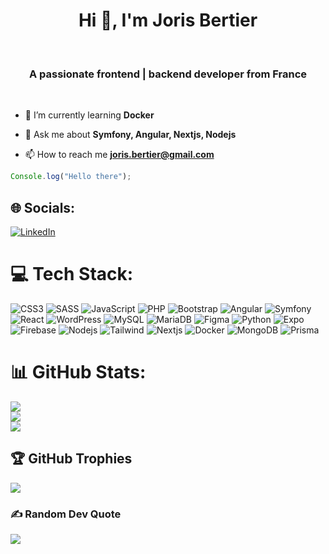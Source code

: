 <h1 align="center">Hi 👋, I'm Joris Bertier</h1><br/>
<h3 align="center">A passionate frontend | backend developer from France</h3><br/>
<!-- <img align="right" alt="Coding" width="400" height="200" src="https://camo.githubusercontent.com/19db51af5f90f1b152bc0b9078f5fe97053955be5074f03f17019c70345bdcdb/68747470733a2f2f6d69726f2e6d656469756d2e636f6d2f6d61782f313336302f302a37513379765349765f7430696f4a2d5a2e676966" ><br/> -->
<!-- <div id="app"></div>
<script src="https://cdn.jsdelivr.net/npm/typed.js@2.0.12"></script>
<script>
  new Typed('#app', {
    strings: ["Développeur Full Stack.", "Créatif.", "Passionné."],
    typeSpeed: 50,
    backSpeed: 30,
    loop: true
  });
</script> -->

- 🌱 I’m currently learning **Docker**

- 💬 Ask me about **Symfony, Angular, Nextjs, Nodejs**

- 📫 How to reach me **joris.bertier@gmail.com**
  

```js
Console.log("Hello there");
```




## 🌐 Socials:
[![LinkedIn](https://img.shields.io/badge/LinkedIn-%230077B5.svg?logo=linkedin&logoColor=white)](https://linkedin.com/in/jorisbertier) 

# 💻 Tech Stack:
![CSS3](https://img.shields.io/badge/css3-%231572B6.svg?style=for-the-badge&logo=css3&logoColor=white) ![SASS](https://img.shields.io/badge/SASS-hotpink.svg?style=for-the-badge&logo=SASS&logoColor=white) ![JavaScript](https://img.shields.io/badge/javascript-%23323330.svg?style=for-the-badge&logo=javascript&logoColor=%23F7DF1E) ![PHP](https://img.shields.io/badge/php-%23777BB4.svg?style=for-the-badge&logo=php&logoColor=white) ![Bootstrap](https://img.shields.io/badge/bootstrap-%238511FA.svg?style=for-the-badge&logo=bootstrap&logoColor=white) ![Angular](https://img.shields.io/badge/angular-%23DD0031.svg?style=for-the-badge&logo=angular&logoColor=white) ![Symfony](https://img.shields.io/badge/symfony-%23000000.svg?style=for-the-badge&logo=symfony&logoColor=white) ![React](https://img.shields.io/badge/react-%2320232a.svg?style=for-the-badge&logo=react&logoColor=%2361DAFB) ![WordPress](https://img.shields.io/badge/WordPress-%23117AC9.svg?style=for-the-badge&logo=WordPress&logoColor=white) ![MySQL](https://img.shields.io/badge/mysql-%2300000f.svg?style=for-the-badge&logo=mysql&logoColor=white) ![MariaDB](https://img.shields.io/badge/MariaDB-003545?style=for-the-badge&logo=mariadb&logoColor=white) ![Figma](https://img.shields.io/badge/figma-%23F24E1E.svg?style=for-the-badge&logo=figma&logoColor=white) ![Python](https://img.shields.io/badge/python-3670A0?style=for-the-badge&logo=python&logoColor=ffdd54) ![Expo](https://img.shields.io/badge/Expo-000020?style=for-the-badge&logo=expo&logoColor=white) ![Firebase](https://img.shields.io/badge/firebase-ffca28?style=for-the-badge&logo=firebase&logoColor=black) ![Nodejs](https://img.shields.io/badge/node.js-339933?style=for-the-badge&logo=Node.js&logoColor=white) ![Tailwind](https://img.shields.io/badge/Tailwind_CSS-grey?style=for-the-badge&logo=tailwind-css&logoColor=38B2AC) ![Nextjs](https://img.shields.io/badge/next.js-000000?style=for-the-badge&logo=nextdotjs&logoColor=white) ![Docker](https://img.shields.io/badge/Docker-2496ED?logo=docker&logoColor=white&style=for-the-badge)
![MongoDB](https://img.shields.io/badge/-MongoDB-13aa52?style=for-the-badge&logo=mongodb&logoColor=white) ![Prisma](https://img.shields.io/badge/Prisma-3982CE?style=for-the-badge&logo=Prisma&logoColor=white)

# 📊 GitHub Stats:
![](https://github-readme-stats.vercel.app/api?username=jorisbertier&theme=dark&hide_border=false&include_all_commits=false&count_private=false)<br/>
![](https://github-readme-streak-stats.herokuapp.com/?user=jorisbertier&theme=dark&hide_border=false)<br/>
![](https://github-readme-stats.vercel.app/api/top-langs/?username=jorisbertier&theme=dark&hide_border=false&include_all_commits=false&count_private=false&layout=compact)

## 🏆 GitHub Trophies
![](https://github-profile-trophy.vercel.app/?username=jorisbertier&theme=radical&no-frame=false&no-bg=true&margin-w=4)

### ✍️ Random Dev Quote
![](https://quotes-github-readme.vercel.app/api?type=horizontal&theme=radical)

<!-- Proudly created with GPRM ( https://gprm.itsvg.in ) -->

